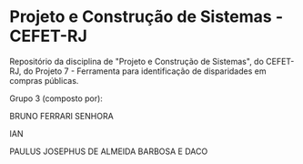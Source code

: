 # Projeto e Construção de Sistemas - CEFET-RJ
Repositório da disciplina de "Projeto e Construção de Sistemas", do CEFET-RJ, do Projeto 7 - Ferramenta para identificação de disparidades em compras públicas.

Grupo 3 (composto por):

BRUNO FERRARI SENHORA

IAN

PAULUS JOSEPHUS DE ALMEIDA BARBOSA E DACO



